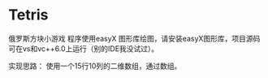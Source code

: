 # Tetris
俄罗斯方块小游戏
  程序使用easyX 图形库绘图，请安装easyX图形库，项目源码可在vs和vc++6.0上运行（别的IDE我没试过）。
  
  
  实现思路：
  使用一个15行10列的二维数组，通过数组。
  

